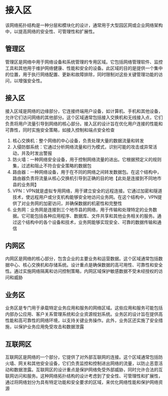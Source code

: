 # 接入区
该网络拓扑结构是一种分层和模块化的设计，通常用于大型园区网或企业网络架构中，以提高网络的安全性、可管理性和扩展性。

## 管理区
管理区是网络中用于网络设备和系统管理的专用区域。它包括网络管理软件、监控工具和其他用于维护网络健康、性能和安全的设备。此区域的目的是提供一个集中的位置，用于执行网络配置、更新和故障排除，同时限制对这些关键管理功能的访问，以增强安全性。

## 接入区
接入区域是网络的边缘部分，它连接终端用户设备，如计算机、手机和其他设备，允许它们访问网络的其他部分。这个区域通常包括接入交换机和无线接入点，它们负责将用户流量引导到网络的核心部分。接入区的设计旨在优化用户连接的性能和可靠性，同时实施安全策略，如接入控制和端点安全检查

1. 核心交换机：整个网络的中心设备，负责处理大量的数据流量和转发
2. 入侵防御系统：它通过分析网络流量和行为模式，识别可能的攻击或异常活动，并及时发出警报
3. 防火墙：一种网络安全设备，用于控制网络流量的进出。它根据预定义的规则集，过滤和阻止不符合安全策略的数据包
4. 路由器：一种网络设备，用于在不同的网络之间转发数据包。在这个结构中，路由器负责将流量从核心交换机引导到正确的目的地【此处是连接到不同地市县的业务网】
5. VPN：VPN就是虚拟专用网络，用于建立安全的远程连接。它通过加密和隧道技术，使远程用户或分支机构能够安全地访问业务网。在这个结构中，VPN提供了对业务网的加密访问，并确保数据的机密性和完整性
6. 业务网：业务网是连接到三个地市县的网络，用于传输和处理特定的业务数据。它可能包括各种应用程序、数据库、文件共享和其他业务相关的服务。通过这个结构中的各个设备和技术，业务网能够实现安全、可靠的数据传输和通信

## 内网区
内网区是网络的核心部分，包含企业的主要业务和运营数据。这个区域通常包括数据中心、核心交换机和存储系统。设计重点是确保数据的高可用性、可靠性和安全性。通过实施网络隔离和访问控制策略，内网区域保护敏感数据不受未经授权的访问和威胁

## 业务区
业务区是专门用于承载特定业务应用和服务的网络区域。这些应用和服务可能包括内部办公应用、客户关系管理系统和企业资源规划系统。业务区的设计旨在提供高性能和高可靠性的网络环境，以支持关键业务操作。此外，业务区还实施了安全措施，以保护业务应用免受攻击和数据泄露

## 互联网区
互联网区是网络的一个部分，它提供了对外部互联网的连接。这个区域通常包括防火墙、网关和其他安全设备，它们负责监控和控制进出网络的流量，以防止恶意活动和数据泄露。互联网区的设计重点是保护网络免受外部威胁，同时允许合法的互联网访问和服务。这种网络拓扑结构的设计考虑到了安全性、可管理性和扩展性，通过将网络划分为具有特定功能和安全要求的区域，来优化网络性能和保护网络资源

